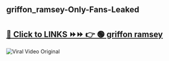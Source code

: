 
 ## griffon_ramsey-Only-Fans-Leaked

# <h2><a href="https://clipsfans.com/griffon_ramsey&ref=git">🔗 Click to LINKS ⏩⏩ 👉 🟢 griffon ramsey </a></h2>

<a href="https://clipsfans.com/griffon_ramsey&ref=git" rel="nofollow" data-target="animated-image.originalLink"><img src="https://i.ibb.co.com/xMMVF88/686577567.gif" alt="Viral Video Original" style="max-width: 100%; display: inline-block;" data-target="animated-image.originalImage"></a>
